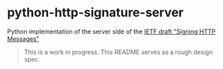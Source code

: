 # python-http-signature-server

Python implementation of the server side of the [IETF draft "Signing HTTP Messages"](https://tools.ietf.org/html/draft-ietf-httpbis-message-signatures-00)

> This is a work in progress. This README serves as a rough design spec.

